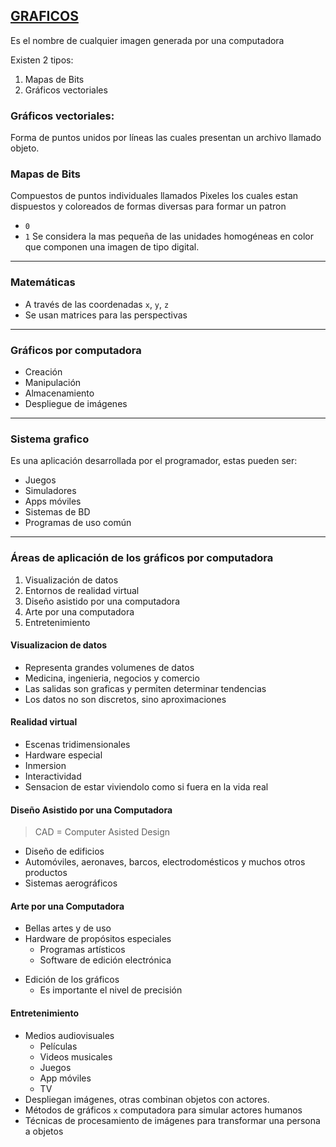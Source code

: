 ## <u>GRAFICOS</u>

Es el nombre de cualquier imagen generada por una computadora

Existen 2 tipos:
1. Mapas de Bits
2. Gráficos vectoriales

### Gráficos vectoriales:
Forma de puntos unidos por líneas las cuales presentan un archivo llamado objeto.
### Mapas de Bits
Compuestos de puntos individuales llamados Pixeles los cuales estan dispuestos y coloreados de formas diversas para formar un patron
* `0`
* `1`
Se considera la mas pequeña de las unidades homogéneas en color que componen una imagen de tipo digital.
***
### Matemáticas
* A través de las coordenadas `x`, `y`, `z`
* Se usan matrices para las perspectivas
***
### Gráficos por computadora
- Creación
- Manipulación
- Almacenamiento
- Despliegue de imágenes 
***
### Sistema grafico
Es una aplicación desarrollada por el programador, estas pueden ser:
* Juegos
* Simuladores
* Apps móviles
* Sistemas de BD
* Programas de uso común
***
### Áreas de aplicación de los gráficos por computadora
1. Visualización de datos
2. Entornos de realidad virtual
3. Diseño asistido por una computadora
4. Arte por una computadora
5. Entretenimiento
#### Visualizacion de datos
- Representa grandes volumenes de datos
- Medicina, ingenieria, negocios y comercio
- Las salidas son graficas y permiten determinar tendencias
- Los datos no son discretos, sino aproximaciones
#### Realidad virtual
- Escenas tridimensionales
- Hardware especial
- Inmersion
- Interactividad
- Sensacion de estar viviendolo como si fuera en la vida real
#### Diseño Asistido por una Computadora
> CAD = Computer Asisted Design

- Diseño de edificios
- Automóviles, aeronaves, barcos, electrodomésticos y muchos otros productos
- Sistemas aerográficos
#### Arte por una Computadora
- Bellas artes y de uso
- Hardware de propósitos especiales
	- Programas artísticos
	- Software de edición electrónica
* Edición de los gráficos
	* Es importante el nivel de precisión
#### Entretenimiento
* Medios audiovisuales
	* Películas
	* Videos musicales
	* Juegos
	* App móviles
	* TV
* Despliegan imágenes, otras combinan objetos con actores.
* Métodos de gráficos `x` computadora para simular actores humanos
* Técnicas de procesamiento de imágenes para transformar una persona a objetos
